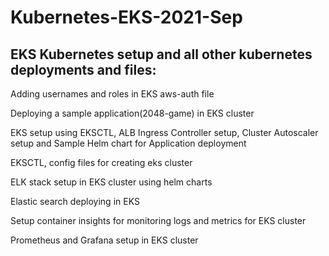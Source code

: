 # Kubernetes-EKS-2021-Sep
EKS Kubernetes setup and all other kubernetes deployments and files:
--------------------------------------------------------------------

Adding usernames and roles in EKS aws-auth file

Deploying a sample application(2048-game) in EKS cluster

EKS setup using EKSCTL, ALB Ingress Controller setup, Cluster Autoscaler setup and Sample Helm chart for Application deployment

EKSCTL, config files for creating eks cluster

ELK stack setup in EKS cluster using helm charts

Elastic search deploying in EKS

Setup container insights for monitoring logs and metrics for EKS cluster

Prometheus and Grafana setup in EKS cluster
